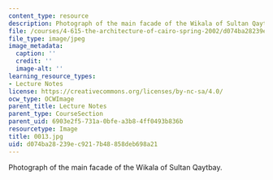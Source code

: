 ```yaml
---
content_type: resource
description: Photograph of the main facade of the Wikala of Sultan Qaytbay.
file: /courses/4-615-the-architecture-of-cairo-spring-2002/d074ba28239ec9217b48858deb698a21_0013.jpg
file_type: image/jpeg
image_metadata:
  caption: ''
  credit: ''
  image-alt: ''
learning_resource_types:
- Lecture Notes
license: https://creativecommons.org/licenses/by-nc-sa/4.0/
ocw_type: OCWImage
parent_title: Lecture Notes
parent_type: CourseSection
parent_uid: 6903e2f5-731a-0bfe-a3b8-4ff0493b836b
resourcetype: Image
title: 0013.jpg
uid: d074ba28-239e-c921-7b48-858deb698a21
---
```

Photograph of the main facade of the Wikala of Sultan Qaytbay.